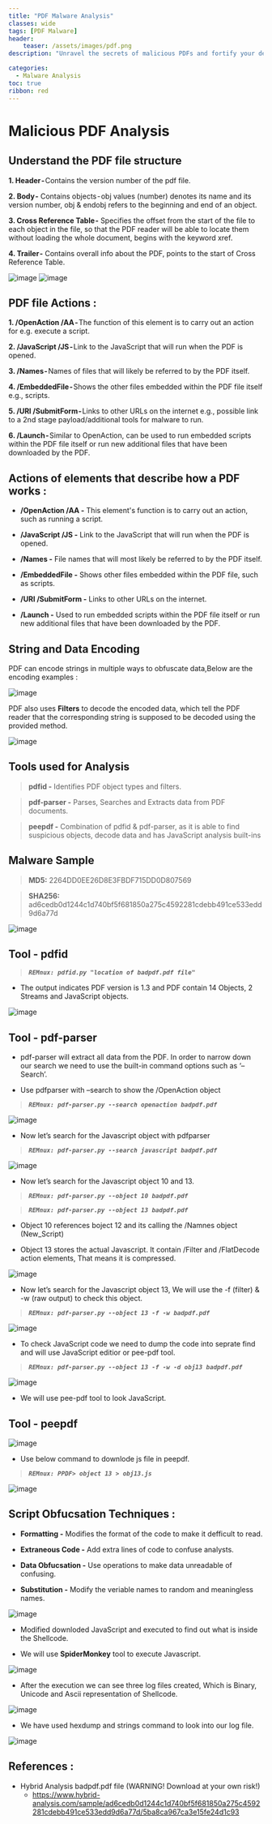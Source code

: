 ```yaml
---
title: "PDF Malware Analysis"
classes: wide
tags: [PDF Malware]
header:
    teaser: /assets/images/pdf.png
description: "Unravel the secrets of malicious PDFs and fortify your defenses against stealthy cyber threats. Welcome to our Malicious PDF Analysis blog!"

categories:
  - Malware Analysis
toc: true
ribbon: red
---
```


# Malicious PDF Analysis

## Understand the PDF file structure

**1. Header -** Contains the version number of the pdf file.

**2. Body -** Contains objects - obj values (number) denotes its name and its version number, obj & endobj refers to the beginning and end of an object.

**3. Cross Reference Table -** Specifies the offset from the start of the file to each object in the file, so that the PDF reader will be able to locate them without loading the whole document, begins with the keyword xref.

**4. Trailer -** Contains overall info about the PDF, points to the start of Cross Reference Table.



![image](https://user-images.githubusercontent.com/43460691/208238136-81d3926f-1a81-45ab-bf9a-fe207c73c6b5.png)
![image](https://user-images.githubusercontent.com/43460691/208238820-669ea948-8466-41a4-a9ce-8c076ee15c66.png)


## PDF file Actions :

**1. /OpenAction /AA -** The function of this element is to carry out an action for e.g. execute a script.

**2. /JavaScript /JS -** Link to the JavaScript that will run when the PDF is opened.

**3. /Names -** Names of files that will likely be referred to by the PDF itself.

**4. /EmbeddedFile -** Shows the other files embedded within the PDF file itself e.g., scripts.

**5. /URI /SubmitForm -** Links to other URLs on the internet e.g., possible link to a 2nd stage payload/additional tools for malware to run.

**6. /Launch -** Similar to OpenAction, can be used to run embedded scripts within the PDF file itself or run new additional files that have been downloaded by the PDF.


## Actions of elements that describe how a PDF works :

- **/OpenAction /AA -** This element's function is to carry out an action, such as running a script.

- **/JavaScript /JS -** Link to the JavaScript that will run when the PDF is opened.

- **/Names -** File names that will most likely be referred to by the PDF itself.

- **/EmbeddedFile -** Shows other files embedded within the PDF file, such as scripts.

- **/URI /SubmitForm -** Links to other URLs on the internet.

- **/Launch -** Used to run embedded scripts within the PDF file itself or run new additional files that have been downloaded by the PDF.

## String and Data Encoding

PDF can encode strings in multiple ways to obfuscate data,Below are the encoding examples :

![image](https://user-images.githubusercontent.com/43460691/208233540-9b6b7a92-3b19-4df8-97ef-d602a4304682.png)


PDF also uses **Filters** to decode the encoded data, which tell the PDF reader that the corresponding string is supposed to be decoded using the provided method.

![image](https://user-images.githubusercontent.com/43460691/208233728-3895976e-4075-42ab-a93a-1362992daaf5.png)

## Tools used for Analysis

> **pdfid -** Identifies PDF object types and filters.

> **pdf-parser -** Parses, Searches and Extracts data from PDF documents.

> **peepdf -** Combination of pdfid & pdf-parser, as it is able to find suspicious objects, decode data and has JavaScript analysis built-ins

## Malware Sample

> **MD5:** 2264DD0EE26D8E3FBDF715DD0D807569

> **SHA256:** ad6cedb0d1244c1d740bf5f681850a275c4592281cdebb491ce533edd9d6a77d

![image](https://user-images.githubusercontent.com/43460691/208060601-33e1377c-7130-4597-9ec7-ae7a6aaa1dc3.png)

## Tool - pdfid

> ***`REMnux: pdfid.py "location of badpdf.pdf file"`***

- The output indicates PDF version is 1.3 and PDF contain 14 Objects, 2 Streams and JavaScript objects.


![image](https://user-images.githubusercontent.com/43460691/208269358-102f0d01-9926-4090-b187-062beb83c5d2.png)
 

## Tool - pdf-parser

- pdf-parser will extract all data from the PDF. In order to narrow down our search we need to use the built-in command options such as ‘–Search’.

- Use pdfparser with –search to show the /OpenAction object

> ***`REMnux: pdf-parser.py --search openaction badpdf.pdf`***


![image](https://user-images.githubusercontent.com/43460691/208269784-d3322e4d-c360-4da2-b389-7af14f06f0ec.png)

- Now let’s search for the Javascript object with pdfparser

> ***`REMnux: pdf-parser.py --search javascript badpdf.pdf`***

![image](https://user-images.githubusercontent.com/43460691/208270822-a637ac47-81d0-4914-bce4-b0a038359c29.png)

- Now let’s search for the Javascript object 10 and 13.

> ***`REMnux: pdf-parser.py --object 10 badpdf.pdf`***

> ***`REMnux: pdf-parser.py --object 13 badpdf.pdf`***

- Object 10 references boject 12 and its calling the /Namnes object (New_Script)

- Object 13 stores the actual Javascript. It contain /Filter and /FlatDecode action elements, That means it is compressed.


![image](https://user-images.githubusercontent.com/43460691/208271229-15edb796-1ceb-44d5-82ab-2deaee61539a.png)


- Now let’s search for the Javascript object 13, We will use the -f (filter) & -w (raw output) to check this object.

> ***`REMnux: pdf-parser.py --object 13 -f -w badpdf.pdf`***

![image](https://user-images.githubusercontent.com/43460691/208271756-7d526e0b-9392-4904-997a-3fbd9343eaba.png)

- To check JavaScript code we need to dump the code into seprate find and will use JavaScript editior or pee-pdf tool.

> ***`REMnux: pdf-parser.py --object 13 -f -w -d obj13 badpdf.pdf`***

![image](https://user-images.githubusercontent.com/43460691/208271865-c0fa5527-b257-43f3-b823-d9f74eaec199.png)

- We will use pee-pdf tool to look JavaScript.

## Tool - peepdf

![image](https://user-images.githubusercontent.com/43460691/208271979-736af618-994b-424e-8f5c-99c86acb0e32.png)

- Use below command to downlode js file in peepdf.

> ***`REMnux: PPDF> object 13 > obj13.js`***

![image](https://user-images.githubusercontent.com/43460691/208673609-0dfe52cf-a1fc-465b-9dea-27757ed7d58a.png)

## Script Obfucsation Techniques :

- **Formatting -** Modifies the format of the code to make it defficult to read.

- **Extraneous Code -** Add extra lines of code to confuse analysts.

- **Data Obfucsation -** Use operations to make data unreadable of confusing.

- **Substitution -** Modify the veriable names to random and meaningless names.

![image](https://user-images.githubusercontent.com/43460691/208677682-a5f8d908-d44d-4630-9680-a0b3b96c192e.png)

- Modified downloded JavaScript and executed to find out what is inside the Shellcode.

- We will use **SpiderMonkey** tool to execute Javascript.

![image](https://user-images.githubusercontent.com/43460691/208923459-d16ab616-73ce-4152-aa41-0b1bc66c4743.png)

- After the execution we can see three log files created, Which is Binary, Unicode and Ascii representation of Shellcode.

![image](https://user-images.githubusercontent.com/43460691/208924027-b457e22c-1760-4893-92fa-1b0699927e7d.png)

- We have used hexdump and strings command to look into our log file.

![image](https://user-images.githubusercontent.com/43460691/208928407-8cd12bcc-4f7b-4b96-9901-e9213665b12d.png)


## References :

- Hybrid Analysis badpdf.pdf file (WARNING! Download at your own risk!)
  - https://www.hybrid-analysis.com/sample/ad6cedb0d1244c1d740bf5f681850a275c4592281cdebb491ce533edd9d6a77d/5ba8ca967ca3e15fe24d1c93